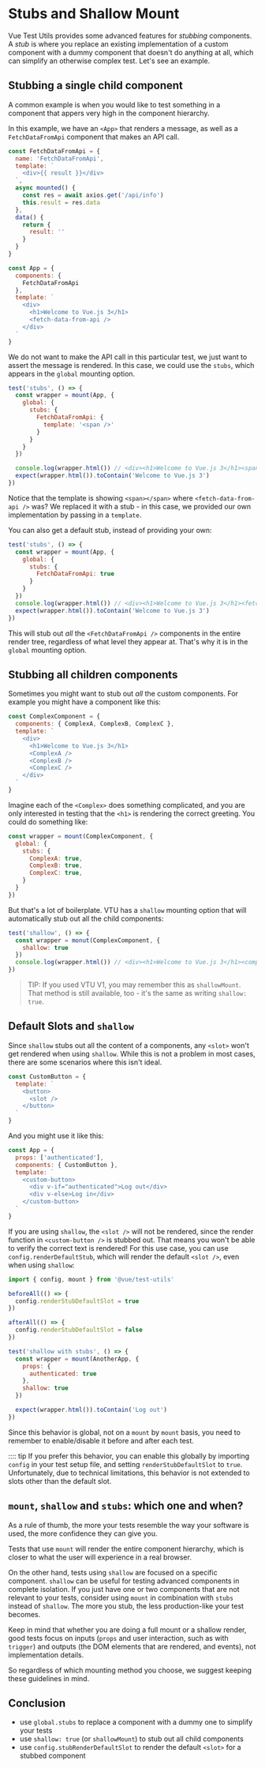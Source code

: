 # Stubs and Shallow Mount

Vue Test Utils provides some advanced features for *stubbing* components. A *stub* is where you replace an existing implementation of a custom component with a dummy component that doesn't do anything at all, which can simplify an otherwise complex test. Let's see an example.

## Stubbing a single child component

A common example is when you would like to test something in a component that appers very high in the component hierarchy.

In this example, we have an `<App>` that renders a message, as well as a `FetchDataFromApi` component that makes an API call.

```js
const FetchDataFromApi = {
  name: 'FetchDataFromApi',
  template: `
    <div>{{ result }}</div>
  `,
  async mounted() {
    const res = await axios.get('/api/info')
    this.result = res.data
  },
  data() {
    return {
      result: ''
    }
  }
}

const App = {
  components: {
    FetchDataFromApi
  },
  template: `
    <div>
      <h1>Welcome to Vue.js 3</h1>
      <fetch-data-from-api />
    </div>
  `
}
```

 We do not want to make the API call in this particular test, we just want to assert the message is rendered. In this case, we could use the `stubs`, which appears in the `global` mounting option.

```js {12}
test('stubs', () => {
  const wrapper = mount(App, {
    global: {
      stubs: {
        FetchDataFromApi: {
          template: '<span />'
        }
      }
    }
  })

  console.log(wrapper.html()) // <div><h1>Welcome to Vue.js 3</h1><span></span></div>
  expect(wrapper.html()).toContain('Welcome to Vue.js 3')
})
```

Notice that the template is showing `<span></span>` where `<fetch-data-from-api />` was? We replaced it with a stub - in this case, we provided our own implementation by passing in a `template`.

You can also get a default stub, instead of providing your own:

```js {9}
test('stubs', () => {
  const wrapper = mount(App, {
    global: {
      stubs: {
        FetchDataFromApi: true
      }
    }
  })
  console.log(wrapper.html()) // <div><h1>Welcome to Vue.js 3</h1><fetch-data-from-api-stub></fetch-data-from-api-stub></div>
  expect(wrapper.html()).toContain('Welcome to Vue.js 3')
})
```

This will stub out *all* the `<FetchDataFromApi />` components in the entire render tree, regardless of what level they appear at. That's why it is in the `global` mounting option.

## Stubbing all children components

Sometimes you might want to stub out *all* the custom components. For example you might have a component like this:

```js
const ComplexComponent = {
  components: { ComplexA, ComplexB, ComplexC },
  template: `
    <div>
      <h1>Welcome to Vue.js 3</h1>
      <ComplexA />
      <ComplexB />
      <ComplexC />
    </div>
  `
}
```

Imagine each of the `<Complex>` does something complicated, and you are only interested in testing that the `<h1>` is rendering the correct greeting. You could do something like:

```js
const wrapper = mount(ComplexComponent, {
  global: {
    stubs: {
      ComplexA: true,
      ComplexB: true,
      ComplexC: true,
    }
  }
})
```

But that's a lot of boilerplate. VTU has a `shallow` mounting option that will automatically stub out all the child components:

```js {5}
test('shallow', () => {
  const wrapper = monut(ComplexComponent, {
    shallow: true
  })
  console.log(wrapper.html()) // <div><h1>Welcome to Vue.js 3</h1><complex-a-stub></complex-a-stub><complex-b-stub></complex-b-stub><complex-c-stub></complex-c-stub></div>
})
```

> TIP: If you used VTU V1, you may remember this as `shallowMount`. That method is still available, too - it's the same as writing `shallow: true`.

## Default Slots and `shallow`

Since `shallow` stubs out all the content of a components, any `<slot>` won't get rendered when using `shallow`. While this is not a problem in most cases, there are some scenarios where this isn't ideal.

```js
const CustomButton = {
  template: `
    <button>
      <slot />
    </button>
  `
}
```

And you might use it like this:

```js
const App = {
  props: ['authenticated'],
  components: { CustomButton },
  template: `
    <custom-button>
      <div v-if="authenticated">Log out</div>
      <div v-else>Log in</div>
    </custom-button>
  `
}
```

If you are using `shallow`, the `<slot />` will not be rendered, since the render function in `<custom-button />` is stubbed out. That means you won't be able to verify the correct text is rendered! For this use case, you can use `config.renderDefaultStub`, which will render the default `<slot />`, even when using `shallow`:

```js {1,4,8}
import { config, mount } from '@vue/test-utils'

beforeAll(() => {
  config.renderStubDefaultSlot = true
})

afterAll(() => {
  config.renderStubDefaultSlot = false
})

test('shallow with stubs', () => {
  const wrapper = mount(AnotherApp, {
    props: {
      authenticated: true
    },
    shallow: true
  })

  expect(wrapper.html()).toContain('Log out')
})
```

Since this behavior is global, not on a `mount` by `mount` basis, you need to remember to enable/disable it before and after each test.

:::: tip If you prefer this behavior, you can enable this globally by importing `config` in your test setup file, and setting `renderStubDefaultSlot` to `true`. Unfortunately, due to technical limitations, this behavior is not extended to slots other than the default slot.

## `mount`, `shallow` and `stubs`: which one and when?

As a rule of thumb, the more your tests resemble the way your software is used, the more confidence they can give you.

Tests that use `mount` will render the entire component hierarchy, which is closer to what the user will experience in a real browser. 

On the other hand, tests using `shallow` are focused on a specific component. `shallow` can be useful for testing advanced components in complete isolation. If you just have one or two components that are not relevant to your tests, consider using `mount` in combination with `stubs` instead of `shallow`. The more you stub, the less production-like your test becomes.

Keep in mind that whether you are doing a full mount or a shallow render, good tests focus on inputs (`props` and user interaction, such as with `trigger`) and outputs (the DOM elements that are rendered, and events), not implementation details.

So regardless of which mounting method you choose, we suggest keeping these guidelines in mind.

## Conclusion

- use `global.stubs` to replace a component with a dummy one to simplify your tests
- use `shallow: true` (or `shallowMount`) to stub out all child components
- use `config.stubRenderDefaultSlot` to render the default `<slot>` for a stubbed component
